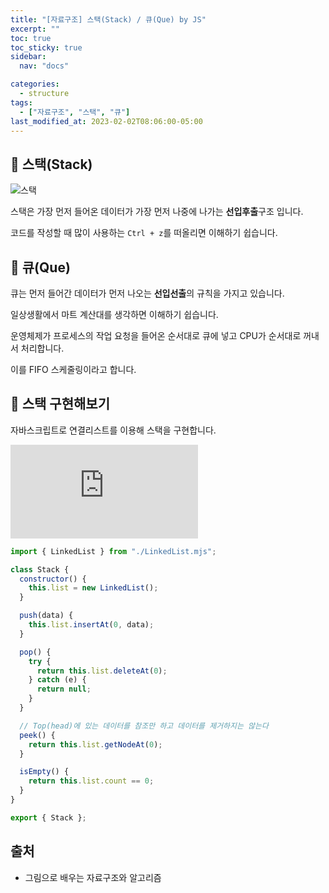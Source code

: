 ```yaml
---
title: "[자료구조] 스택(Stack) / 큐(Que) by JS"
excerpt: ""
toc: true
toc_sticky: true
sidebar:
  nav: "docs"

categories:
  - structure
tags:
  - ["자료구조", "스택", "큐"]
last_modified_at: 2023-02-02T08:06:00-05:00
---
```


## 📄 스택(Stack)

![스택](https://upload.wikimedia.org/wikipedia/commons/thumb/2/29/Data_stack.svg/300px-Data_stack.svg.png)

스택은 가장 먼저 들어온 데이터가 가장 먼저 나중에 나가는 **선입후출**구조 입니다.

코드를 작성할 때 많이 사용하는 `Ctrl + z`를 떠올리면 이해하기 쉽습니다.

## 📄 큐(Que)

큐는 먼저 들어간 데이터가 먼저 나오는 **선입선출**의 규칙을 가지고 있습니다.

일상생활에서 마트 계산대를 생각하면 이해하기 쉽습니다.

운영체제가 프로세스의 작업 요청을 들어온 순서대로 큐에 넣고 CPU가 순서대로 꺼내서 처리합니다.

이를 FIFO 스케줄링이라고 합니다.

## 📄 스택 구현해보기

자바스크립트로 연결리스트를 이용해 스택을 구현합니다.

![연결리스트 코드 구현](<https://github.com/SJ0826/TIL/blob/main/CS/%EC%9E%90%EB%A3%8C%EA%B5%AC%EC%A1%B0/%EC%97%B0%EA%B2%B0%EB%A6%AC%EC%8A%A4%ED%8A%B8(Linked%20List).md>)

```js
import { LinkedList } from "./LinkedList.mjs";

class Stack {
  constructor() {
    this.list = new LinkedList();
  }

  push(data) {
    this.list.insertAt(0, data);
  }

  pop() {
    try {
      return this.list.deleteAt(0);
    } catch (e) {
      return null;
    }
  }

  // Top(head)에 있는 데이터를 참조만 하고 데이터를 제거하지는 않는다
  peek() {
    return this.list.getNodeAt(0);
  }

  isEmpty() {
    return this.list.count == 0;
  }
}

export { Stack };
```

## 출처

- 그림으로 배우는 자료구조와 알고리즘
